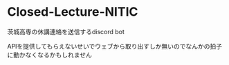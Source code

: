 # Closed-Lecture-NITIC


茨城高専の休講連絡を送信するdiscord bot


APIを提供してもらえないせいでウェブから取り出すしか無いのでなんかの拍子に動かなくなるかもしれません
